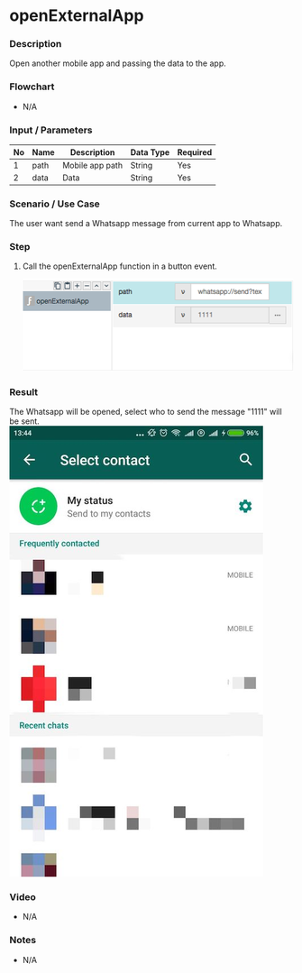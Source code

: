 
# openExternalApp

### Description

Open another mobile app and passing the data to the app.

### Flowchart

- N/A

### Input / Parameters

| No | Name | Description | Data Type | Required |
| ------ | ------ | ------ |------ | ------ |
| 1 | path | Mobile app path | String | Yes |
| 2 | data | Data | String | Yes |


### Scenario / Use Case

The user want send a Whatsapp message from current app to Whatsapp.

### Step

1. Call the openExternalApp function in a button event.

    ![](openExternalApp-step-1.png?raw=true)
    
### Result

The Whatsapp will be opened, select who to send the message "1111" will be sent.
![](openExternalApp-result-1.png?raw=true)

### Video

- N/A
<!--[![Video](http://i.imgur.com/Ot5DWAW.png)](https://youtu.be/StTqXEQ2l-Y?t=35s)-->

### Notes

- N/A